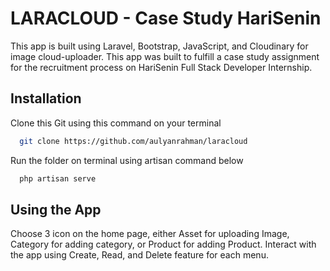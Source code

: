 
# LARACLOUD - Case Study HariSenin

This app is built using Laravel, Bootstrap, JavaScript, and Cloudinary for image cloud-uploader. This app was built to fulfill a case study assignment for the recruitment process on HariSenin Full Stack Developer Internship.


## Installation

Clone this Git using this command on your terminal
```bash
  git clone https://github.com/aulyanrahman/laracloud
```

Run the folder on terminal using artisan command below

```bash
  php artisan serve
```
    
## Using the App
Choose 3 icon on the home page, either Asset for uploading Image, Category for adding category, or Product for adding Product. Interact with the app using Create, Read, and Delete feature for each menu.